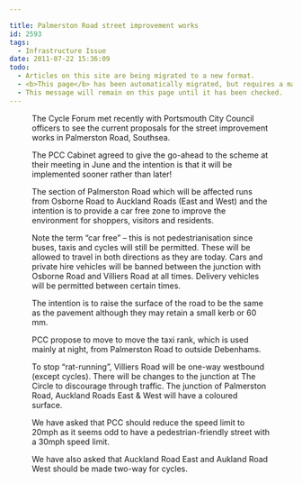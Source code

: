 ```yaml
---

title: Palmerston Road street improvement works
id: 2593
tags:
  - Infrastructure Issue
date: 2011-07-22 15:36:09
todo:
  - Articles on this site are being migrated to a new format.
  - <b>This page</b> has been automatically migrated, but requires a manual check-&amp;-tune to ensure the format and links all work as expected.
  - This message will remain on this page until it has been checked.
---
```


<figure id="attachment_2596" align="alignright" width="300" caption="The southern section of Palmerston Road, Southsea"][![The southern section of Palmerston Road, Southsea](http://www.pompeybug.co.uk/wp-content/uploads/2011/07/Palmerston-Road-Southsea-2-300x225.jpg "Palmerston Road Southsea")](http://www.pompeybug.co.uk/wp-content/uploads/2011/07/Palmerston-Road-Southsea-2.jpg)</figure>

The Cycle Forum met recently with Portsmouth City Council officers to see the current proposals for the street improvement works in Palmerston Road, Southsea.

The PCC Cabinet agreed to give the go-ahead to the scheme at their meeting in June and the intention is that it will be implemented sooner rather than later!

The section of Palmerston Road which will be affected runs from Osborne Road to Auckland Roads (East and West) and the intention is to provide a car free zone to improve the environment for shoppers, visitors and residents.

Note the term “car free” – this is not pedestrianisation since buses, taxis and cycles will still be permitted. These will be allowed to travel in both directions as they are today. Cars and private hire vehicles will be banned between the junction with Osborne Road and Villiers Road at all times. Delivery vehicles will be permitted between certain times.

The intention is to raise the surface of the road to be the same as the pavement although they may retain a small kerb or 60 mm.

PCC propose to move to move the taxi rank, which is used mainly at night, from Palmerston Road to outside Debenhams.

To stop “rat-running”, Villiers Road will be one-way westbound (except cycles). There will be changes to the junction at The Circle to discourage through traffic. The junction of Palmerston Road, Auckland Roads East &amp; West will have a coloured surface.

We have asked that PCC should reduce the speed limit to 20mph as it seems odd to have a pedestrian-friendly street with a 30mph speed limit.

We have also asked that Auckland Road East and Aukland Road West should be made two-way for cycles.
